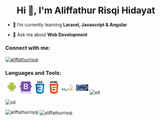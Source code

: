 <h1 align="center">Hi 👋, I'm Aliffathur Risqi Hidayat</h1>
<!-- <h3 align="center">I'm currently studying mobile development, especially Flutter.</h3> -->

- 🌱 I’m currently learning **Laravel, Javascript & Angular**

- 💬 Ask me about **Web Development**

<h3 align="left">Connect with me:</h3>
<p align="left">
<a href="https://linkedin.com/in/aliffathurrisqi" target="blank"><img align="center" src="https://raw.githubusercontent.com/rahuldkjain/github-profile-readme-generator/master/src/images/icons/Social/linked-in-alt.svg" alt="aliffathurrisqi" height="30" width="40" /></a>
</p>

<h3 align="left">Languages and Tools:</h3>
<p align="left">
<img src="https://raw.githubusercontent.com/devicons/devicon/master/icons/android/android-original-wordmark.svg" alt="android" width="40" height="40"/> 
<img src="https://raw.githubusercontent.com/devicons/devicon/master/icons/bootstrap/bootstrap-plain-wordmark.svg" alt="bootstrap" width="40" height="40"/> 
<img src="https://raw.githubusercontent.com/devicons/devicon/master/icons/css3/css3-original-wordmark.svg" alt="css3" width="40" height="40"/> 
<img src="https://raw.githubusercontent.com/devicons/devicon/master/icons/html5/html5-original-wordmark.svg" alt="html5" width="40" height="40"/>
<img src="https://raw.githubusercontent.com/devicons/devicon/master/icons/mysql/mysql-original-wordmark.svg" alt="mysql" width="40" height="40"/>
<img src="https://raw.githubusercontent.com/devicons/devicon/master/icons/php/php-original.svg" alt="php" width="40" height="40"/>
<img src="https://worldvectorlogo.com/logo/adobe-photoshop-2" alt="xd" width="40" height="40"/></p>
<img src="https://cdn.worldvectorlogo.com/logos/adobe-xd.svg" alt="xd" width="40" height="40"/></p>

<!-- <h3 align="left">Support:</h3>
<p><a href="https://www.buymeacoffee.com/arigafiandanu"> <img align="left" src="https://cdn.buymeacoffee.com/buttons/v2/default-yellow.png" height="50" width="210" alt="arigafiandanu" /></a></p><br><br> -->

<p><img align="left" src="https://github-readme-stats.vercel.app/api/top-langs?username=aliffathurrisqi&show_icons=true&theme=dark&locale=en&layout=compact" alt="aliffathurrisqi" /></p>

<p>&nbsp;<img align="center" src="https://github-readme-stats.vercel.app/api?username=aliffathurrisqi&show_icons=true&theme=dark&locale=en" alt="aliffathurrisqi" /></p>
